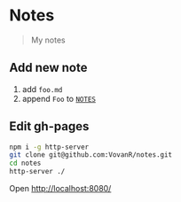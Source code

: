 # Notes
> My notes

## Add new note
1. add `foo.md`
2. append `Foo` to [`NOTES`](index.html#L34)

## Edit gh-pages
```bash
npm i -g http-server
git clone git@github.com:VovanR/notes.git
cd notes
http-server ./
```
Open [http://localhost:8080/](http://localhost:8080/)
